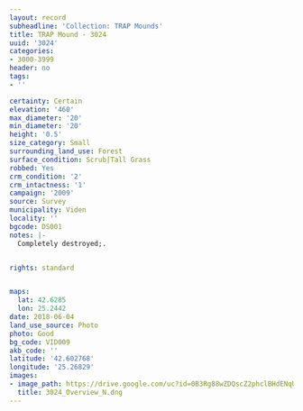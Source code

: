 ```yaml
---
layout: record
subheadline: 'Collection: TRAP Mounds'
title: TRAP Mound - 3024
uuid: '3024'
categories:
- 3000-3999
header: no
tags:
- ''

certainty: Certain
elevation: '460'
max_diameter: '20'
min_diameter: '20'
height: '0.5'
size_category: Small
surrounding_land_use: Forest
surface_condition: Scrub|Tall Grass
robbed: Yes
crm_condition: '2'
crm_intactness: '1'
campaign: '2009'
source: Survey
municipality: Viden
locality: ''
bgcode: DS001
notes: |-
  Completely destroyed;.


rights: standard


maps:
  lat: 42.6285
  lon: 25.2442
date: 2018-06-04
land_use_source: Photo
photo: Good
bg_code: VID009
akb_code: ''
latitude: '42.602768'
longitude: '25.26829'
images:
- image_path: https://drive.google.com/uc?id=0B3Rg88wZDQscZ2phclBHdENqUjg
  title: 3024_Overview_N.dng
---
```

